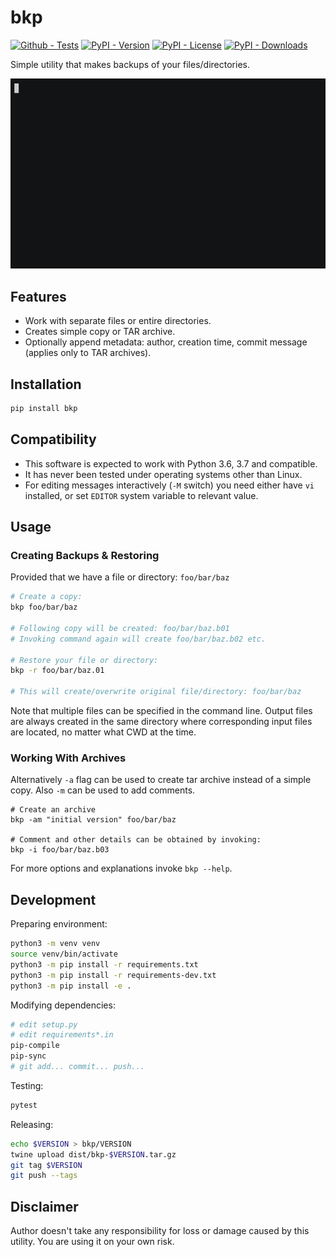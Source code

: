 # bkp
[![Github - Tests](https://github.com/gergelyk/bkp/actions/workflows/tests.yml/badge.svg)](https://github.com/gergelyk/bkp/actions)
[![PyPI - Version](https://img.shields.io/pypi/v/bkp)](https://pypi.org/project/bkp/)
[![PyPI - License](https://img.shields.io/pypi/l/bkp)](https://opensource.org/license/mit)
[![PyPI - Downloads](https://img.shields.io/pypi/dm/bkp)](https://pypistats.org/packages/bkp)


Simple utility that makes backups of your files/directories.

![](docs/demo.gif)

## Features

* Work with separate files or entire directories.
* Creates simple copy or TAR archive.
* Optionally append metadata: author, creation time, commit message (applies only to TAR archives).

## Installation

```python
pip install bkp
```

## Compatibility

* This software is expected to work with Python 3.6, 3.7 and compatible.
* It has never been tested under operating systems other than Linux.
* For editing messages interactively (``-M`` switch) you need either have `vi` installed, or set ``EDITOR`` system variable to relevant value.

## Usage

### Creating Backups & Restoring

Provided that we have a file or directory: `foo/bar/baz`

```sh
# Create a copy:   
bkp foo/bar/baz

# Following copy will be created: foo/bar/baz.b01
# Invoking command again will create foo/bar/baz.b02 etc.

# Restore your file or directory:
bkp -r foo/bar/baz.01

# This will create/overwrite original file/directory: foo/bar/baz
```

Note that multiple files can be specified in the command line. Output files are always created in the same directory where corresponding input files are located, no matter what CWD at the time.

### Working With Archives

Alternatively `-a` flag can be used to create tar archive instead of a simple copy. Also `-m` can be used to add comments.

```
# Create an archive
bkp -am "initial version" foo/bar/baz

# Comment and other details can be obtained by invoking:
bkp -i foo/bar/baz.b03
```

For more options and explanations invoke `bkp --help`.


## Development

Preparing environment:

```sh
python3 -m venv venv
source venv/bin/activate
python3 -m pip install -r requirements.txt
python3 -m pip install -r requirements-dev.txt
python3 -m pip install -e .
```

Modifying dependencies:

```sh
# edit setup.py
# edit requirements*.in
pip-compile
pip-sync
# git add... commit... push...
```

Testing:

```sh
pytest
```

Releasing:

```sh
echo $VERSION > bkp/VERSION
twine upload dist/bkp-$VERSION.tar.gz
git tag $VERSION
git push --tags
```

## Disclaimer

Author doesn't take any responsibility for loss or damage caused by this utility. You are using it on your own risk.
